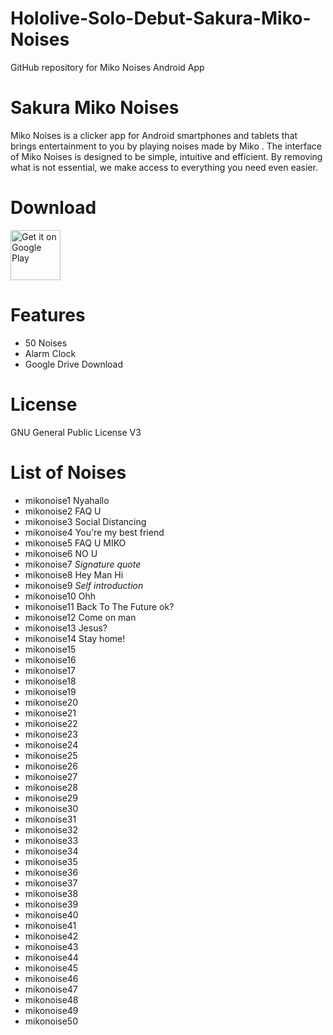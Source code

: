 # Hololive-Solo-Debut-Sakura-Miko-Noises
GitHub repository for Miko Noises Android App

# Sakura Miko Noises
Miko Noises is a clicker app for Android smartphones and tablets that brings entertainment to you by playing noises made by Miko .
The interface of Miko Noises is designed to be simple, intuitive and efficient. By removing what is not essential, we make access to everything you need even easier.

# Download
[<img src="https://play.google.com/intl/en_us/badges/images/generic/en_badge_web_generic.png"
alt="Get it on Google Play"
height="80">](https://play.google.com/store/apps/details?id=com.yuzumin.mikonoises)

# Features
* 50 Noises
* Alarm Clock
* Google Drive Download

# License
GNU General Public License V3

# List of Noises
* mikonoise1  Nyahallo
* mikonoise2  FAQ U
* mikonoise3  Social Distancing
* mikonoise4  You're my best friend
* mikonoise5  FAQ U MIKO
* mikonoise6  NO U
* mikonoise7  *Signature quote*
* mikonoise8  Hey Man Hi
* mikonoise9  *Self introduction*
* mikonoise10 Ohh
* mikonoise11 Back To The Future ok?
* mikonoise12 Come on man
* mikonoise13 Jesus?
* mikonoise14 Stay home!
* mikonoise15
* mikonoise16
* mikonoise17
* mikonoise18
* mikonoise19
* mikonoise20
* mikonoise21
* mikonoise22
* mikonoise23
* mikonoise24
* mikonoise25
* mikonoise26
* mikonoise27
* mikonoise28
* mikonoise29
* mikonoise30
* mikonoise31
* mikonoise32
* mikonoise33
* mikonoise34
* mikonoise35
* mikonoise36
* mikonoise37
* mikonoise38
* mikonoise39
* mikonoise40
* mikonoise41
* mikonoise42
* mikonoise43
* mikonoise44
* mikonoise45
* mikonoise46
* mikonoise47
* mikonoise48
* mikonoise49
* mikonoise50
